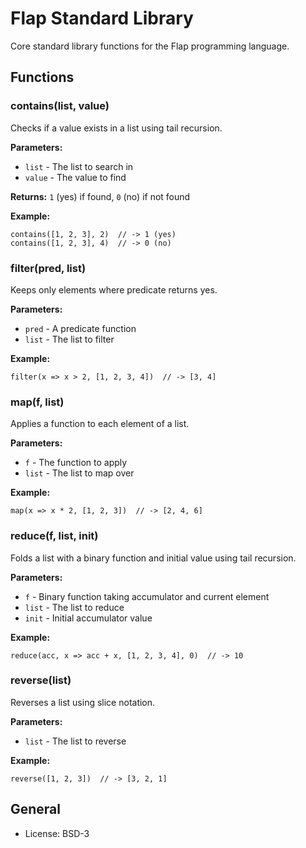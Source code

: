 # Flap Standard Library

Core standard library functions for the Flap programming language.

## Functions

### contains(list, value)

Checks if a value exists in a list using tail recursion.

**Parameters:**
- `list` - The list to search in
- `value` - The value to find

**Returns:** `1` (yes) if found, `0` (no) if not found

**Example:**
```flap
contains([1, 2, 3], 2)  // -> 1 (yes)
contains([1, 2, 3], 4)  // -> 0 (no)
```

### filter(pred, list)

Keeps only elements where predicate returns yes.

**Parameters:**
- `pred` - A predicate function
- `list` - The list to filter

**Example:**
```flap
filter(x => x > 2, [1, 2, 3, 4])  // -> [3, 4]
```

### map(f, list)

Applies a function to each element of a list.

**Parameters:**
- `f` - The function to apply
- `list` - The list to map over

**Example:**
```flap
map(x => x * 2, [1, 2, 3])  // -> [2, 4, 6]
```

### reduce(f, list, init)

Folds a list with a binary function and initial value using tail recursion.

**Parameters:**
- `f` - Binary function taking accumulator and current element
- `list` - The list to reduce
- `init` - Initial accumulator value

**Example:**
```flap
reduce(acc, x => acc + x, [1, 2, 3, 4], 0)  // -> 10
```

### reverse(list)

Reverses a list using slice notation.

**Parameters:**
- `list` - The list to reverse

**Example:**
```flap
reverse([1, 2, 3])  // -> [3, 2, 1]
```

## General

* License: BSD-3
